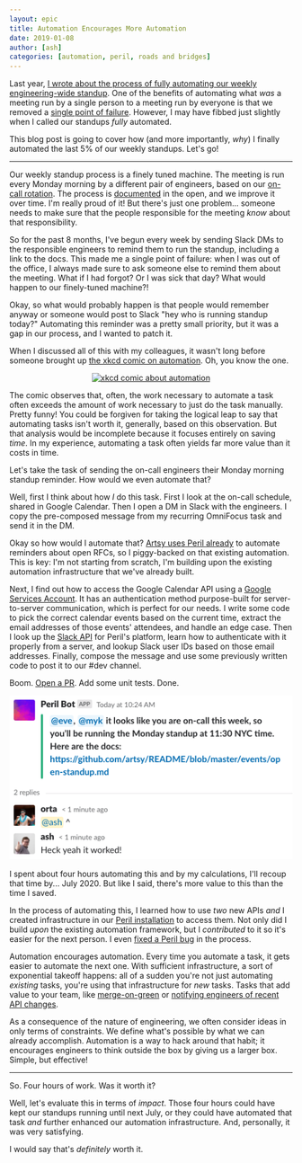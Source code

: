 ```yaml
---
layout: epic
title: Automation Encourages More Automation
date: 2019-01-08
author: [ash]
categories: [automation, peril, roads and bridges]
---
```


Last year, [I wrote about the process of fully automating our weekly engineering-wide standup][automate]. One of
the benefits of automating what _was_ a meeting run by a single person to a meeting run by everyone is that we
removed a [single point of failure][spof]. However, I may have fibbed just slightly when I called our standups
_fully_ automated.

This blog post is going to cover how (and more importantly, _why_) I finally automated the last 5% of our weekly
standups. Let's go!

<!-- more -->

---

Our weekly standup process is a finely tuned machine. The meeting is run every Monday morning by a different pair
of engineers, based on our [on-call rotation][support]. The process is [documented][docs] in the open, and we
improve it over time. I'm really proud of it! But there's just one problem... someone needs to make sure that the
people responsible for the meeting _know_ about that responsibility.

So for the past 8 months, I've begun every week by sending Slack DMs to the responsible engineers to remind them to
run the standup, including a link to the docs. This made me a single point of failure: when I was out of the
office, I always made sure to ask someone else to remind them about the meeting. What if I had forgot? Or I was
sick that day? What would happen to our finely-tuned machine?!

Okay, so what would probably happen is that people would remember anyway or someone would post to Slack "hey who is
running standup today?" Automating this reminder was a pretty small priority, but it was a gap in our process, and
I wanted to patch it.

When I discussed all of this with my colleagues, it wasn't long before someone brought up [the xkcd comic on
automation][xkcd]. Oh, you know the one.

[<center><img src="https://imgs.xkcd.com/comics/automation.png" srcset="//imgs.xkcd.com/comics/automation_2x.png 2x" alt="xkcd comic about automation" title="I wonder if people would read the hover text of an xkcd comic linked to from a different site, just out of habit? I probably would." /></center>][xkcd]

The comic observes that, often, the work necessary to automate a task often exceeds the amount of work necessary to
just do the task manually. Pretty funny! You could be forgiven for taking the logical leap to say that automating
tasks isn't worth it, generally, based on this observation. But that analysis would be incomplete because it
focuses entirely on saving _time_. In my experience, automating a task often yields far more value than it costs in
time.

Let's take the task of sending the on-call engineers their Monday morning standup reminder. How would we even
automate that?

Well, first I think about how _I_ do this task. First I look at the on-call schedule, shared in Google Calendar.
Then I open a DM in Slack with the engineers. I copy the pre-composed message from my recurring OmniFocus task and
send it in the DM.

Okay so how would I automate that? [Artsy uses Peril already][peril] to automate reminders about open RFCs, so I
piggy-backed on that existing automation. This is key: I'm not starting from scratch, I'm building upon the
existing automation infrastructure that we've already built.

Next, I find out how to access the Google Calendar API using a [Google Services Account][gsa]. It has an
authentication method purpose-built for server-to-server communication, which is perfect for our needs. I write
some code to pick the correct calendar events based on the current time, extract the email addresses of those
events' attendees, and handle an edge case. Then I look up the [Slack API][slack] for Peril's platform, learn how
to authenticate with it properly from a server, and lookup Slack user IDs based on those email addresses. Finally,
compose the message and use some previously written code to post it to our #dev channel.

Boom. [Open a PR][pr]. Add some unit tests. Done.

<img alt="screenshot of the peril task working in Slack" src="/images/2019-01-08-automation-encourages-more-automation/success.png"  />

I spent about four hours automating this and by my calculations, I'll recoup that time by... July 2020. But like I
said, there's more value to this than the time I saved.

In the process of automating this, I learned how to use _two_ new APIs _and_ I created infrastructure in our [Peril
installation][peril_installation] to access them. Not only did I build _upon_ the existing automation framework,
but I _contributed_ to it so it's easier for the next person. I even [fixed a Peril bug][peril_pr] in the process.

Automation encourages automation. Every time you automate a task, it gets easier to automate the next one. With
sufficient infrastructure, a sort of exponential takeoff happens: all of a sudden you're not just automating
_existing_ tasks, you're using that infrastructure for _new_ tasks. Tasks that add value to your team, like
[merge-on-green][merge] or [notifying engineers of recent API changes][schema].

As a consequence of the nature of engineering, we often consider ideas in only terms of constraints. We define
what's possible by what we can already accomplish. Automation is a way to hack around that habit; it encourages
engineers to think outside the box by giving us a larger box. Simple, but effective!

---

So. Four hours of work. Was it worth it?

Well, let's evaluate this in terms of _impact_. Those four hours could have kept our standups running until next
July, or they could have automated that task _and_ further enhanced our automation infrastructure. And, personally,
it was very satisfying.

I would say that's _definitely_ worth it.

[automate]: https://artsy.github.io/blog/2018/05/07/fully-automated-standups/
[spof]: https://en.wikipedia.org/wiki/Single_point_of_failure
[support]: https://artsy.github.io/blog/2018/05/25/support-process/
[docs]: https://github.com/artsy/README/blob/eb2f23c835983223877a6031475153db93e98e8c/events/open-standup.md
[xkcd]: https://xkcd.com/1319/
[pr]: https://github.com/artsy/peril-settings/pull/87
[peril]: https://artsy.github.io/blog/2017/09/04/Introducing-Peril/
[gsa]: https://cloud.google.com/iam/docs/understanding-service-accounts
[slack]: https://github.com/slackapi/node-slack-sdk#features
[peril_installation]: https://github.com/artsy/peril-settings
[peril_pr]: https://github.com/danger/peril/pull/407
[merge]: https://github.com/artsy/peril-settings/blob/master/org/mergeOnGreen.ts
[schema]: https://github.com/artsy/peril-settings/blob/master/tasks/compareSchemas.ts
